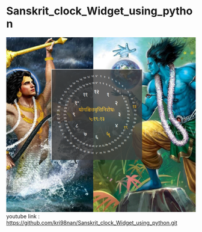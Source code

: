 # Sanskrit_clock_Widget_using_python
![demp image](https://github.com/kri98nan/Sanskrit_clock_Widget_using_python/blob/main/ss.png)
youtube link : https://github.com/kri98nan/Sanskrit_clock_Widget_using_python.git
